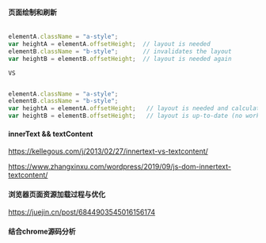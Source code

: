 
#### 页面绘制和刷新
```javascript
    
elementA.className = "a-style";
var heightA = elementA.offsetHeight;  // layout is needed
elementB.className = "b-style";       // invalidates the layout
var heightB = elementB.offsetHeight;  // layout is needed again
```

`VS`

```javascript

elementA.className = "a-style";
elementB.className = "b-style";
var heightA = elementA.offsetHeight;   // layout is needed and calculated
var heightB = elementB.offsetHeight;   // layout is up-to-date (no work)

```


#### innerText && textContent
https://kellegous.com/j/2013/02/27/innertext-vs-textcontent/

https://www.zhangxinxu.com/wordpress/2019/09/js-dom-innertext-textcontent/


#### 浏览器页面资源加载过程与优化
https://juejin.cn/post/6844903545016156174

#### 结合chrome源码分析
